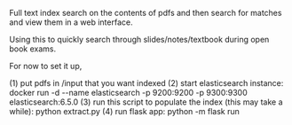 Full text index search on the contents of pdfs and then search for matches and view them in a web interface.

Using this to quickly search through slides/notes/textbook during open book exams.

For now to set it up,

(1) put pdfs in /input that you want indexed
(2) start elasticsearch instance:
    docker run -d --name elasticsearch -p 9200:9200 -p 9300:9300 elasticsearch:6.5.0
(3) run this script to populate the index (this may take a while):
    python extract.py
(4) run flask app:
    python -m flask run